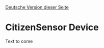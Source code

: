 [Deutsche Version dieser Seite](https://github.com/CitizenSensor/CitizenSensor/blob/master/Wiki/CS_Device-DE.md)


# CitizenSensor Device #

Text to come